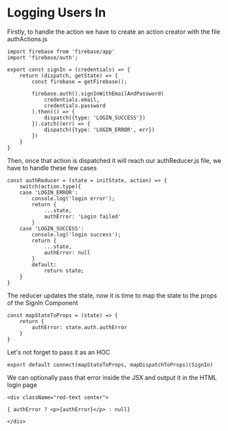 # Logging Users In

Firstly, to handle the action we have to create an action creator with the file authActions.js

```
import firebase from 'firebase/app'
import 'firebase/auth';

export const signIn = (credentials) => {
    return (dispatch, getState) => {
        const firebase = getFirebase();
        
        firebase.auth().signInWithEmailAndPassword(
            credentials.email,
            credentials.password
        ).then(() => {
            dispatch({type: 'LOGIN_SUCCESS'})
        }).catch((err) => {
            dispatch({type: 'LOGIN_ERROR', err})
        })
    }
}
```

Then, once that action is dispatched it will reach our authReducer.js file, we have to handle these few cases

```
const authReducer = (state = initState, action) => {
    switch(action.type){
    case 'LOGIN_ERROR':
        console.log('login error');
        return {
            ...state,
            authError: 'Login failed'
        }
    case 'LOGIN_SUCCESS':
        console.log('login success');
        return {
            ...state,
            authError: null
        }
        default:
            return state;
    }
}
```

The reducer updates the state, now it is time to map the state to the props of the SignIn Component

```
const mapStateToProps = (state) => {
    return {
        authError: state.auth.authError
    }
}
```

Let's not forget to pass it as an HOC

```
export default connect(mapStateToProps, mapDispatchToProps)(SignIn)
```

We can optionally pass that error inside the JSX and output it in the HTML login page

```
<div className="red-text center">

{ authError ? <p>{authError}</p> : null}

</div>
```